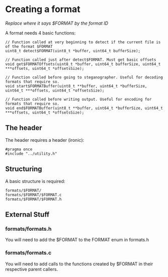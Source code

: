 # Creating a format
*Replace where it says $FORMAT by the format ID*

A format needs 4 basic functions:
```
// Function called at very beginning to detect if the current file is of the format $FORMAT
uint8_t detect$FORMAT(uint8_t *buffer, uint64_t bufferSize);

// Function called just after detect$FORMAT. Must get basic offsets
void get$FORMATOffsets(uint8_t *buffer, uint64_t bufferSize, uint64_t ***offsets, uint64_t *offsetsSize);

// Function called before going to steganographer. Useful for decoding formats that require so.
void start$FORMATBuffer(uint8_t **buffer, uint64_t *bufferSize, uint64_t ***offsets, uint64_t *offsetsSize);

// Function called before writing output. Useful for encoding for formats that require so.
void end$FORMATBuffer(uint8_t **buffer, uint64_t *bufferSize, uint64_t ***offsets, uint64_t *offsetsSize);
```

## The header

The header requires a header (ironic):
```
#pragma once
#include "../utility.h"
```

## Structuring

A basic structure is required:
```
formats/$FORMAT/
formats/$FORMAT/$FORMAT.c
formats/$FORMAT/$FORMAT.h
```

## External Stuff

### formats/formats.h

You will need to add the $FORMAT to the FORMAT enum in formats.h

### formats/formats.c

You will need to add calls to the functions created by $FORMAT in their respective parent callers.
